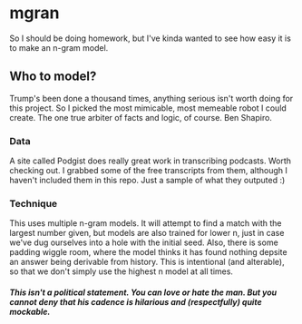 # mgran
So I should be doing homework, but I've kinda wanted to see how easy it is to make an n-gram model.

## Who to model?

Trump's been done a thousand times, anything serious isn't worth doing for this project. So I picked the most mimicable, most memeable robot I could create. The one true arbiter of facts and logic, of course. Ben Shapiro. 

### Data
A site called Podgist does really great work in transcribing podcasts. Worth checking out. I grabbed some of the free transcripts from them, although I haven't included them in this repo. Just a sample of what they outputed :)

### Technique

This uses multiple n-gram models. It will attempt to find a match with the largest number given, but models are also trained for lower n, just in case we've dug ourselves into a hole with the initial seed.
Also, there is some padding wiggle room, where the model thinks it has found nothing depsite an answer being derivable from history. This is intentional (and alterable), so that we don't simply use the highest n model at all times.

##### This isn't a political statement. You can love or hate the man. But you cannot deny that his cadence is hilarious and (respectfully) quite mockable.
